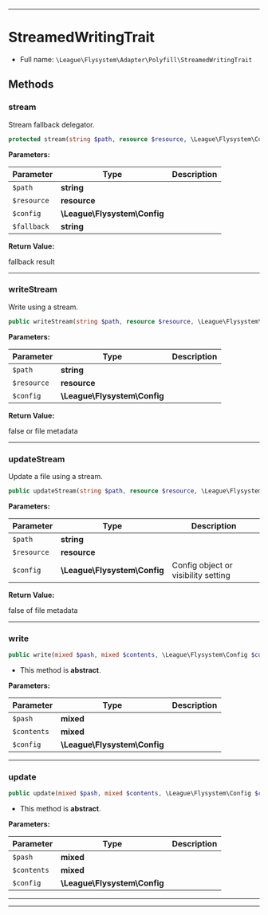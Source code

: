***

# StreamedWritingTrait

* Full name: `\League\Flysystem\Adapter\Polyfill\StreamedWritingTrait`

## Methods

### stream

Stream fallback delegator.

```php
protected stream(string $path, resource $resource, \League\Flysystem\Config $config, string $fallback): mixed
```

**Parameters:**

| Parameter | Type | Description |
|-----------|------|-------------|
| `$path` | **string** |  |
| `$resource` | **resource** |  |
| `$config` | **\League\Flysystem\Config** |  |
| `$fallback` | **string** |  |

**Return Value:**

fallback result



***

### writeStream

Write using a stream.

```php
public writeStream(string $path, resource $resource, \League\Flysystem\Config $config): mixed
```

**Parameters:**

| Parameter | Type | Description |
|-----------|------|-------------|
| `$path` | **string** |  |
| `$resource` | **resource** |  |
| `$config` | **\League\Flysystem\Config** |  |

**Return Value:**

false or file metadata



***

### updateStream

Update a file using a stream.

```php
public updateStream(string $path, resource $resource, \League\Flysystem\Config $config): mixed
```

**Parameters:**

| Parameter | Type | Description |
|-----------|------|-------------|
| `$path` | **string** |  |
| `$resource` | **resource** |  |
| `$config` | **\League\Flysystem\Config** | Config object or visibility setting |

**Return Value:**

false of file metadata



***

### write

```php
public write(mixed $pash, mixed $contents, \League\Flysystem\Config $config): mixed
```

* This method is **abstract**.

**Parameters:**

| Parameter | Type | Description |
|-----------|------|-------------|
| `$pash` | **mixed** |  |
| `$contents` | **mixed** |  |
| `$config` | **\League\Flysystem\Config** |  |

***

### update

```php
public update(mixed $pash, mixed $contents, \League\Flysystem\Config $config): mixed
```

* This method is **abstract**.

**Parameters:**

| Parameter | Type | Description |
|-----------|------|-------------|
| `$pash` | **mixed** |  |
| `$contents` | **mixed** |  |
| `$config` | **\League\Flysystem\Config** |  |

***

***



